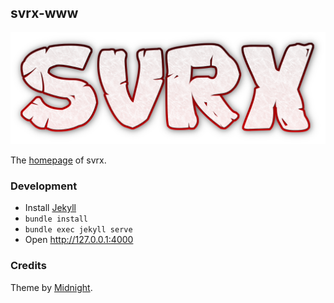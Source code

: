 svrx-www
---

![](/assets/images/banner.png)


The [homepage](https://svrxjs.github.io/svrx-www/) of svrx.

### Development

 - Install [Jekyll](https://jekyllrb.com/docs/installation/)
 - `bundle install`
 - `bundle exec jekyll serve`
 - Open http://127.0.0.1:4000

### Credits

Theme by [Midnight](https://github.com/pages-themes/midnight).